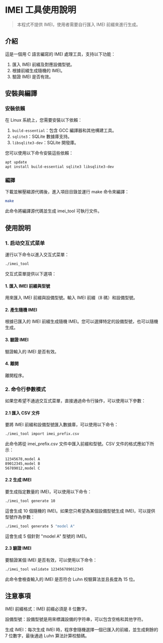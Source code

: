 # IMEI 工具使用說明

> 本程式不提供 IMEI，使用者需要自行匯入 IMEI 前綴來進行生成。

## 介紹

這是一個用 C 語言編寫的 IMEI 處理工具，支持以下功能：
1. 匯入 IMEI 前綴及對應設備型號。
2. 根據前綴生成隨機的 IMEI。
3. 驗證 IMEI 是否有效。

## 安裝與編譯

### 安裝依賴

在 Linux 系統上，您需要安裝以下依賴：
1. `build-essential`：包含 GCC 編譯器和其他構建工具。
2. `sqlite3`：SQLite 數據庫支持。
3. `libsqlite3-dev`：SQLite 開發庫。

您可以使用以下命令安裝這些依賴：

```bash
apt update
apt install build-essential sqlite3 libsqlite3-dev
```

### 編譯

下載並解壓縮源代碼後，進入項目目錄並運行 make 命令來編譯：

```bash
make
```
此命令將編譯源代碼並生成 imei_tool 可執行文件。

## 使用說明

### 1. 启动交互式菜单

運行以下命令以進入交互式菜單：

```bash
./imei_tool
```

交互式菜單提供以下選項：

#### 1. 匯入 IMEI 前綴與型號
用來匯入 IMEI 前綴與設備型號。輸入 IMEI 前綴（8 碼）和設備型號。

#### 2. 產生隨機 IMEI
根據已匯入的 IMEI 前綴生成隨機 IMEI。您可以選擇特定的設備型號，也可以隨機生成。

#### 3. 驗證 IMEI
驗證輸入的 IMEI 是否有效。

#### 4. 離開
離開程序。

### 2. 命令行參數模式
如果您希望不通過交互式菜單，直接通過命令行操作，可以使用以下參數：

#### 2.1 匯入 CSV 文件
要將 IMEI 前綴和設備型號匯入數據庫，可以使用以下命令：

```bash
./imei_tool import imei_prefix.csv
```

此命令將從 imei_prefix.csv 文件中匯入前綴和型號。CSV 文件的格式應如下所示：

```bash
12345678,model A
89012345,model B
56789012,model C
```

#### 2.2 生成 IMEI
要生成指定數量的 IMEI，可以使用以下命令：

```bash
./imei_tool generate 10
```

這會生成 10 個隨機的 IMEI。如果您只希望為某個設備型號生成 IMEI，可以提供型號作為參數：

```bash
./imei_tool generate 5 "model A"
```

這會生成 5 個針對 "model A" 型號的 IMEI。

#### 2.3 驗證 IMEI

要驗證某個 IMEI 是否有效，可以使用以下命令：

```bash
./imei_tool validate 123456789012345
```

此命令會檢查輸入的 IMEI 是否符合 Luhn 校驗算法並且長度為 15 位。

## 注意事項
IMEI 前綴格式：IMEI 前綴必須是 8 位數字。

設備型號：設備型號是用來標識設備的字符串，可以包含空格和其他字符。

生成 IMEI：每次生成 IMEI 時，程序會隨機選擇一個已匯入的前綴，並生成剩餘的 7 位數字，最後通過 Luhn 算法計算校驗碼。
